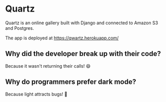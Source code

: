 # Quartz

Quartz is an online gallery built with Django and connected to Amazon S3 and Postgres.

The app is deployed at https://qwartz.herokuapp.com/

## Why did the developer break up with their code?

Because it wasn't returning their calls! 😄

## Why do programmers prefer dark mode?

Because light attracts bugs! 🐛
